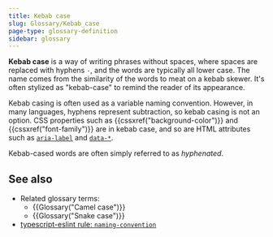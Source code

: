 ```yaml
---
title: Kebab case
slug: Glossary/Kebab_case
page-type: glossary-definition
sidebar: glossary
---
```


**Kebab case** is a way of writing phrases without spaces, where spaces are replaced with hyphens `-`, and the words are typically all lower case. The name comes from the similarity of the words to meat on a kebab skewer. It's often stylized as "kebab-case" to remind the reader of its appearance.

Kebab casing is often used as a variable naming convention. However, in many languages, hyphens represent subtraction, so kebab casing is not an option. CSS properties such as {{cssxref("background-color")}} and {{cssxref("font-family")}} are in kebab case, and so are HTML attributes such as [`aria-label`](/en-US/docs/Web/Accessibility/ARIA/Reference/Attributes/aria-label) and [`data-*`](/en-US/docs/Web/HTML/Reference/Global_attributes/data-*).

Kebab-cased words are often simply referred to as _hyphenated_.

## See also

- Related glossary terms:
  - {{Glossary("Camel case")}}
  - {{Glossary("Snake case")}}
- [typescript-eslint rule: `naming-convention`](https://typescript-eslint.io/rules/naming-convention/)

